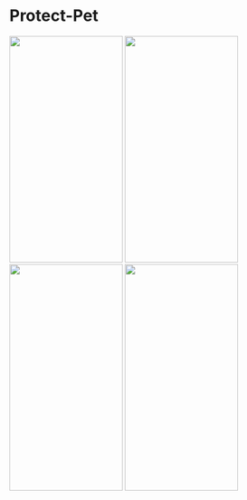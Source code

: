 # Protect-Pet
<p float="left">
  <img src="https://user-images.githubusercontent.com/81459697/168765679-dcda159f-907c-44ea-a4db-feb7f53e9a40.jpg" width="200" height="400">
  <img src="https://user-images.githubusercontent.com/81459697/168765669-8334658d-53c2-4c0a-99aa-d9491b9a0709.jpg" width="200" height="400">
  <img src="https://user-images.githubusercontent.com/81459697/168765645-9908b677-3243-4ec1-a54b-21f3f281bdb2.jpg" width="200" height="400">
  <img src="https://user-images.githubusercontent.com/81459697/168765645-9908b677-3243-4ec1-a54b-21f3f281bdb2.jpg" width="200" height="400">
</p>


